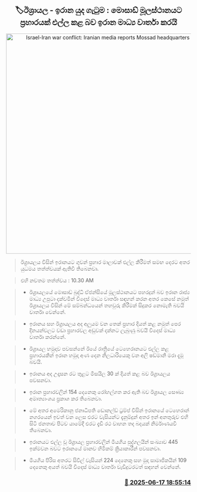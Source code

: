 <p align='center'><b><h2 align='center' title='Israel-Iran war conflict: Iranian media reports Mossad headquarters attacked'>🏷ඊශ්‍රායල - ඉරාන යුද ගැටුම : මොසාඩ් මූලස්ථානයට ප්‍රහාරයක් එල්ල කළ බව ඉරාන මාධ්‍ය වාර්තා කරයි</h2></b></p>
<p align='center'><img src='https://helakuru.sgp1.cdn.digitaloceanspaces.com/esana/images/lib/mosad-ji.jpg' width='600' alt='Israel-Iran war conflict: Iranian media reports Mossad headquarters attacked'></p>

> ඊශ්‍රායලය විසින් ඉරානයට ගුවන් ප්‍රහාර මාලාවක් එල්ල කිරීමත් සමඟ දෙරට අතර යුධමය තත්ත්වයක් ඇතිවී තිබෙනවා.

> එහි නවතම තත්ත්වය : 10.30 AM

> * ඊශ්‍රායලයේ මොසාඩ් බුද්ධි ඒජන්සියේ මූලස්ථානයට පහරදුන් බව ඉරාන රාජ්‍ය මාධ්‍ය උපුටා දක්වමින් විදෙස් මාධ්‍ය වාර්තා සඳහන් කරන අතර කෙසේ නමුත් ඊශ්‍රායලය විසින් මේ සම්බන්ධයෙන් තහවුරු කිරීමක් සිදුකර නොමැති බවයි වාර්තා වෙන්නේ.

> * ඉරානය සහ ඊශ්‍රායලය අද අලුයම වන තෙක් ප්‍රහාර දියත් කළ නමුත් පෙර දිනයන්වලට වඩා ප්‍රහාරවල අඩුවක් දක්නට ලැබුණු බවයි විදෙස් මාධ්‍ය වාර්තා කරන්නේ.

> * ඊශ්‍රායල හමුදාව පවසන්නේ ඊයේ රාත්‍රියේ ටෙහෙරානයට එල්ල කළ ප්‍රහාරයකින් ඉරාන හමුදා අණ දෙන නිලධාරියෙකු වන අලි ෂඩ්මානි මරා දැමූ බවයි.

> * ඉරානය අද උදෑසන රට තුළට මිසයිල 30 ක් දියත් කළ බව ඊශ්‍රායලය පවසනවා.

> * ඉරාන ප්‍රහාරවලින් 154 දෙනෙකු රෝහල්ගත කර ඇති බව ඊශ්‍රායල සෞඛ්‍ය අමාත්‍යාංශය ප්‍රකාශ කර තිබෙනවා.

> * මේ අතර අමෙරිකානු ජනාධිපති ඩොනල්ඩ් ට්‍රම්ප් විසින් ඉරානයේ ටෙහෙරාන් නගරයෙන් ඉවත් වන ලෙස එරට වැසියන්ට දැනුම්දුන් අතර ඉන් අනතුරුව එහි සිටි ජනතාව පිටව යාමේදී එරට දැඩි රථ වාහන තද බදයක් නිර්මාණයවී තිබෙනවා.

> * ඉරානයට එල්ල වූ ඊශ්‍රායල ප්‍රහාරවලින් මියගිය පුද්ගලයින් සංඛ්‍යාව 445 ඉක්මවන බවට ඉරානයේ මානව හිමිකම් ක්‍රියාකාරීන් පවසනවා.

> * මියගිය පිරිස අතරට සිවිල් වැසියන් 224 දෙනෙකු සහ මුදා සාමාජිකයින් 109 දෙනෙකු අයත් බවයි විදෙස් මාධ්‍ය වාර්තා වැඩිදුටරටත් සඳහන් වෙන්නේ.



<h3 align='right'><a href='https://www.helakuru.lk/esana/p/111102/'>📅 2025-06-17 18:55:14</a></h3>
